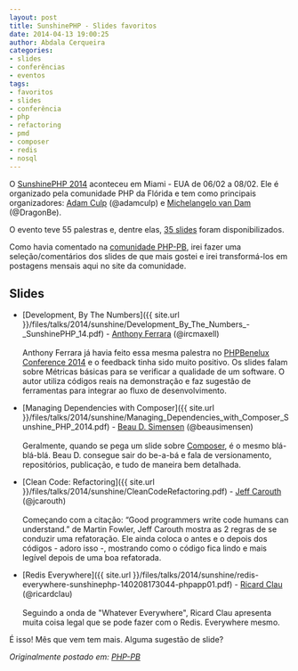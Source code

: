 ```yaml
---
layout: post
title: SunshinePHP - Slides favoritos
date: 2014-04-13 19:00:25
author: Abdala Cerqueira
categories: 
- slides 
- conferências 
- eventos
tags: 
- favoritos 
- slides 
- conferência 
- php 
- refactoring 
- pmd 
- composer 
- redis 
- nosql
---
```


O [SunshinePHP 2014](http://joind.in/event/view/1444/slides) aconteceu em Miami - EUA de 06/02 a 08/02. Ele é organizado pela comunidade PHP da Flórida e tem como principais organizadores: [Adam Culp](http://joind.in/user/view/287) (@adamculp) e [Michelangelo van Dam](http://joind.in/user/view/19) (@DragonBe).

O evento teve 55 palestras e, dentre elas, [35 slides](http://joind.in/event/view/1444/slides#event-tabs) foram disponibilizados.

Como havia comentado na [comunidade PHP-PB](https://groups.google.com/forum/#!forum/php-pb), irei fazer uma seleção/comentários dos slides de que mais gostei e irei transformá-los em postagens mensais aqui no site da comunidade.

## Slides

- [Development, By The Numbers]({{ site.url }}/files/talks/2014/sunshine/Development_By_The_Numbers_-_SunshinePHP_14.pdf) -  [Anthony Ferrara](http://joind.in/user/view/19609) (@ircmaxell)<br><br>
    Anthony Ferrara já havia feito essa mesma palestra no [PHPBenelux Conference 2014](http://joind.in/event/view/1509) e o feedback tinha sido muito positivo. Os slides falam sobre Métricas básicas para se verificar a qualidade de um software. O autor utiliza códigos reais na demonstração e faz sugestão de ferramentas para integrar ao fluxo de desenvolvimento.

- [Managing Dependencies with Composer]({{ site.url }}/files/talks/2014/sunshine/Managing_Dependencies_with_Composer_Sunshine_PHP_2014.pdf) - [Beau D. Simensen](http://joind.in/user/view/19516) (@beausimensen)<br><br>
    Geralmente, quando se pega um slide sobre [Composer](https://getcomposer.org), é o mesmo blá-blá-blá. Beau D. consegue sair do be-a-bá e fala de versionamento, repositórios, publicação, e tudo de maneira bem detalhada.

- [Clean Code: Refactoring]({{ site.url }}/files/talks/2014/sunshine/CleanCodeRefactoring.pdf) - [Jeff Carouth](http://joind.in/user/view/6080) (@jcarouth)<br><br>
    Começando com a citação: “Good programmers write code humans can understand.” de Martin Fowler, Jeff Carouth mostra as 2 regras de se conduzir uma refatoração. Ele ainda coloca o antes e o depois dos códigos - adoro isso -, mostrando como o código fica lindo e mais legível depois de uma boa refatorada.
    
- [Redis Everywhere]({{ site.url }}/files/talks/2014/sunshine/redis-everywhere-sunshinephp-140208173044-phpapp01.pdf) - [Ricard Clau](http://joind.in/user/view/16909) (@ricardclau)<br><br>
    Seguindo a onda de "Whatever Everywhere", Ricard Clau apresenta muita coisa legal que se pode fazer com o Redis. Everywhere mesmo.
    
É isso! Mês que vem tem mais. Alguma sugestão de slide?

*Originalmente postado em: [PHP-PB](http://php-pb.net)*









